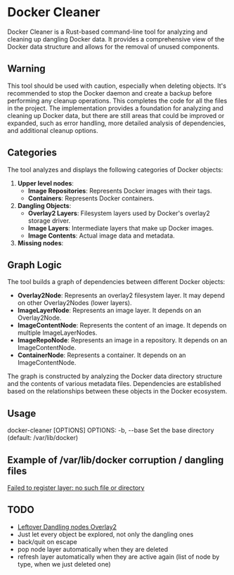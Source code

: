 # Docker Cleaner

Docker Cleaner is a Rust-based command-line tool for analyzing and cleaning up dangling Docker data. It provides a comprehensive view of the Docker data structure and allows for the removal of unused components.

## Warning

This tool should be used with caution, especially when deleting objects. It's recommended to stop the Docker daemon and create a backup before performing any cleanup operations.
This completes the code for all the files in the project. The implementation provides a foundation for analyzing and cleaning up Docker data, but there are still areas that could be improved or expanded, such as error handling, more detailed analysis of dependencies, and additional cleanup options.

## Categories

The tool analyzes and displays the following categories of Docker objects:

1. **Upper level nodes**:
   - **Image Repositories**: Represents Docker images with their tags.
   - **Containers**: Represents Docker containers.
2. **Dangling Objects**:
   - **Overlay2 Layers**: Filesystem layers used by Docker's overlay2 storage driver.
   - **Image Layers**: Intermediate layers that make up Docker images.
   - **Image Contents**: Actual image data and metadata.
3. **Missing nodes**:

## Graph Logic

The tool builds a graph of dependencies between different Docker objects:

- **Overlay2Node**: Represents an overlay2 filesystem layer. It may depend on other Overlay2Nodes (lower layers).
- **ImageLayerNode**: Represents an image layer. It depends on an Overlay2Node.
- **ImageContentNode**: Represents the content of an image. It depends on multiple ImageLayerNodes.
- **ImageRepoNode**: Represents an image in a repository. It depends on an ImageContentNode.
- **ContainerNode**: Represents a container. It depends on an ImageContentNode.

The graph is constructed by analyzing the Docker data directory structure and the contents of various metadata files. Dependencies are established based on the relationships between these objects in the Docker ecosystem.

## Usage
docker-cleaner [OPTIONS]
OPTIONS:
-b, --base <PATH>    Set the base directory (default: /var/lib/docker)

## Example of /var/lib/docker corruption / dangling files

[Failed to register layer: no such file or directory](use_cases/docker_x.x.x_failed_to_register_layer.md)

## TODO

- [Leftover Dandling nodes Overlay2](todo/boltdb_buildkit_deps.md)
- Just let every object be explored, not only the dangling ones
- back/quit on escape
- pop node layer automatically when they are deleted
- refresh layer automatically when they are active again (list of node by type, when we just deleted one)
